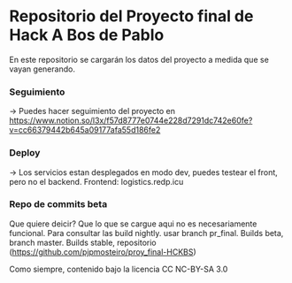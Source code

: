 # Repositorio del Proyecto final de Hack A Bos de Pablo
En este repositorio se cargarán los datos del proyecto a medida que se vayan generando.
### Seguimiento
-> Puedes hacer seguimiento del proyecto en https://www.notion.so/l3x/f57d8777e0744e228d7291dc742e60fe?v=cc66379442b645a09177afa55d186fe2
### Deploy
-> Los servicios estan desplegados en modo dev, puedes testear el front, pero no el backend. 
Frontend: logistics.redp.icu

### Repo de commits beta
Que quiere deicir? Que lo que se cargue aqui no es necesariamente funcional. Para consultar las build nightly. usar branch pr_final. Builds beta, branch master. Builds stable, repositorio (https://github.com/pjpmosteiro/proy_final-HCKBS)

Como siempre, contenido bajo la licencia CC NC-BY-SA 3.0
